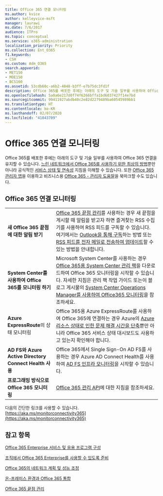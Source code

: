 ```yaml
---
title: Office 365 연결 모니터링
ms.author: kvice
author: kelleyvice-msft
manager: laurawi
ms.date: 7/6/2017
audience: ITPro
ms.topic: conceptual
ms.service: o365-administration
localization_priority: Priority
ms.collection: Ent_O365
f1.keywords:
- CSH
ms.custom: Adm_O365
search.appverid:
- MET150
- MOE150
- BCS160
ms.assetid: 53cdb60c-a6b2-4848-b3ff-e7b75dc3fd1f
description: Office 365를 배포한 후에는 아래의 도구 및 기술 일부를 사용하여 Office 365 연결을 유지할 수 있습니다. 느린 네트워크에서 Office 365를 사용하기 위한 최상의 방법뿐만 아니라 공식적인 서비스 상태 및 연속성 지침을 이해할 수 있습니다. 또한 Office 365 관리자 앱을 이용하고 비즈니스용 Office 365 - 관리자 도움말을 북마크할 수도 있습니다.
ms.openlocfilehash: 5a0a6e217d0f74f6266bffa1bd6037427f14e7bd
ms.sourcegitcommit: 99411927abdb40c2e82d2279489ba60545989bb1
ms.translationtype: HT
ms.contentlocale: ko-KR
ms.lasthandoff: 02/07/2020
ms.locfileid: "41843709"
---
```

# <a name="monitor-office-365-connectivity"></a>Office 365 연결 모니터링

Office 365를 배포한 후에는 아래의 도구 및 기술 일부를 사용하여 Office 365 연결을 유지할 수 있습니다. [느린 네트워크에서 Office 365를 사용하기 위한 최상의 방법](https://support.office.com/article/fd16c8d2-4799-4c39-8fd7-045f06640166)뿐만 아니라 공식적인 [서비스 상태 및 연속성](https://docs.microsoft.com/office365/servicedescriptions/office-365-platform-service-description/service-health-and-continuity) 지침을 이해할 수 있습니다. 또한 [Office 365 관리자 앱](https://blogs.office.com/2015/03/13/administer-on-the-go-with-the-updated-office-365-admin-app/)을 이용하고 비즈니스용 [Office 365 - 관리자 도움말](https://support.office.com/article/17d3ff3f-3601-466e-b5a1-482b31cfb791)을 북마크할 수도 있습니다.
  
## <a name="monitoring-office-365-connectivity"></a>Office 365 연결 모니터링

|||
|:-----|:-----|
|**새 Office 365 끝점에 대한 알림 받기** <br/> |[Office 365 끝점 관리](https://support.office.com/article/99cab9d4-ef59-4207-9f2b-3728eb46bf9a)를 사용하는 경우 새 끝점을 게시할 때 알림을 받고자 하면 즐겨찾는 RSS 수집기를 사용하여 RSS 피드를 구독할 수 있습니다. 여기에서는 [Outlook을 통해 구독](https://go.microsoft.com/fwlink/p/?LinkId=532416)하는 방법 또는 [RSS 피드를 전자 메일로 전송하여 업데이트](https://go.microsoft.com/fwlink/p/?LinkId=532417)할 수 있는 방법을 안내합니다.<br/> |
|**System Center를 사용하여 Office 365를 모니터링 하기** <br/> |Microsoft System Center를 사용하는 경우 [Office 365용 System Center 관리 팩](https://www.microsoft.com/download/details.aspx?id=43708)을 다운로드하여 Office 365 모니터링을 시작할 수 있습니다. 자세한 지침은 관리 팩 작업 가이드 또는이 블로그 게시물의 [System Center Operations Manager를 사용하여 Office365 모니터링](https://blogs.msdn.com/b/mvpawardprogram/archive/2015/07/08/office365-monitoring-using-system-centre-operations-manager.aspx)을 참조하세요. <br/> |
|**Azure ExpressRoute**의 상태 모니터링 <br/> |Office 365용 Azure ExpressRoute를 사용하여 Office 365에 연결하는 경우 Azure의 [Azure 리소스 상태로 인한 문제 해결 시간을 단축](https://azure.microsoft.com/blog/reduce-troubleshooting-time-with-azure-resource-health/)뿐만 아니라 Office 365 서비스 상태 대시보드도 사용하고 있는지 확인해야 합니다. <br/> |
|**AD FS와 Azure Active Directory Connect Health 사용** <br/> |Office 365에서 Single Sign-On AD FS를 사용하는 경우 Azure AD Connect Health를 사용하여 [AD FS 인프라 모니터링](https://azure.microsoft.com/documentation/articles/active-directory-aadconnect-health-adfs/)을 시작할 수 있습니다.  <br/> |
|**프로그래밍 방식으로 Office 365 모니터링** <br/> |[Office 365 관리 API](https://docs.microsoft.com/office/office-365-management-api/office-365-management-apis-overview)에 대한 지침을 참조하세요.  <br/> |

다음의 간단한 링크를 사용할 수 있습니다. [https://aka.ms/monitorconnectivity365](https://aka.ms/monitorconnectivity365)
  
## <a name="see-also"></a>참고 항목

[Office 365 Enterprise 서비스 및 응용 프로그램 구성](configure-services-and-applications.md)
  
[조직에서 Office 365 Enterprise를 사용할 수 있도록 준비](get-your-organization-ready-for-office-365.md)
  
[Office 365의 네트워크 계획 및 성능 조정](network-planning-and-performance.md)
  
[온-프레미스 환경과 Office 365 통합](office-365-integration.md)
  
[Office 365 끝점 관리](https://support.office.com/article/99cab9d4-ef59-4207-9f2b-3728eb46bf9a)
